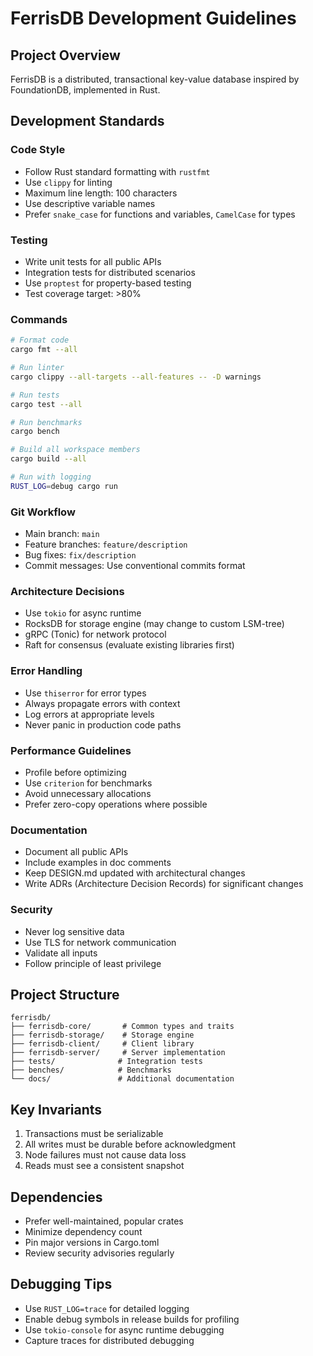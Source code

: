 # FerrisDB Development Guidelines

## Project Overview
FerrisDB is a distributed, transactional key-value database inspired by FoundationDB, implemented in Rust.

## Development Standards

### Code Style
- Follow Rust standard formatting with `rustfmt`
- Use `clippy` for linting
- Maximum line length: 100 characters
- Use descriptive variable names
- Prefer `snake_case` for functions and variables, `CamelCase` for types

### Testing
- Write unit tests for all public APIs
- Integration tests for distributed scenarios
- Use `proptest` for property-based testing
- Test coverage target: >80%

### Commands
```bash
# Format code
cargo fmt --all

# Run linter
cargo clippy --all-targets --all-features -- -D warnings

# Run tests
cargo test --all

# Run benchmarks
cargo bench

# Build all workspace members
cargo build --all

# Run with logging
RUST_LOG=debug cargo run
```

### Git Workflow
- Main branch: `main`
- Feature branches: `feature/description`
- Bug fixes: `fix/description`
- Commit messages: Use conventional commits format

### Architecture Decisions
- Use `tokio` for async runtime
- RocksDB for storage engine (may change to custom LSM-tree)
- gRPC (Tonic) for network protocol
- Raft for consensus (evaluate existing libraries first)

### Error Handling
- Use `thiserror` for error types
- Always propagate errors with context
- Log errors at appropriate levels
- Never panic in production code paths

### Performance Guidelines
- Profile before optimizing
- Use `criterion` for benchmarks
- Avoid unnecessary allocations
- Prefer zero-copy operations where possible

### Documentation
- Document all public APIs
- Include examples in doc comments
- Keep DESIGN.md updated with architectural changes
- Write ADRs (Architecture Decision Records) for significant changes

### Security
- Never log sensitive data
- Use TLS for network communication
- Validate all inputs
- Follow principle of least privilege

## Project Structure
```
ferrisdb/
├── ferrisdb-core/       # Common types and traits
├── ferrisdb-storage/    # Storage engine
├── ferrisdb-client/     # Client library
├── ferrisdb-server/     # Server implementation
├── tests/              # Integration tests
├── benches/            # Benchmarks
└── docs/               # Additional documentation
```

## Key Invariants
1. Transactions must be serializable
2. All writes must be durable before acknowledgment
3. Node failures must not cause data loss
4. Reads must see a consistent snapshot

## Dependencies
- Prefer well-maintained, popular crates
- Minimize dependency count
- Pin major versions in Cargo.toml
- Review security advisories regularly

## Debugging Tips
- Use `RUST_LOG=trace` for detailed logging
- Enable debug symbols in release builds for profiling
- Use `tokio-console` for async runtime debugging
- Capture traces for distributed debugging